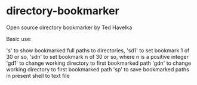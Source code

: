 # directory-bookmarker

Open source directory bookmarker by Ted Havelka

Basic use:

's'      to show bookmarked full paths to directories,
'sd1'    to set bookmark 1 of 30 or so,
'sdn'    to set bookmark n of 30 or so, where n is a positive integer
'gd1'    to change working directory to first bookmarked path
'gdn'    to change working directory to first bookmarked path
'sp'     to save bookmarked paths in present shell to text file




